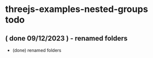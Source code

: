 # threejs-examples-nested-groups todo

<!-- DONE -->

## ( done 09/12/2023 ) - renamed folders
* (done) renamed folders